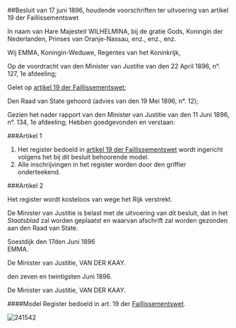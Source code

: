<meta http-equiv='Content-Type' content='text/html; charset=utf-8' />

##Besluit van 17 juni 1896, houdende voorschriften ter uitvoering van artikel 19 der Faillissementswet

In naam van Hare Majesteit WILHELMINA, bij de gratie Gods, Koningin der Nederlanden, Prinses van Oranje-Nassau, enz., enz., enz.

Wij EMMA, Koningin-Weduwe, Regentes van het Koninkrijk,

Op de voordracht van den Minister van Justitie van den 22 April 1896, n°. 127, 1e afdeeling;

Gelet op [artikel 19 der Faillissementswet](../../../../../../../wet/faillissementswet/BWBR0001860/README.md);

Den Raad van State gehoord (advies van den 19 Mei 1896, n°. 12);

Gezien het nader rapport van den Minister van Justitie van den 11 Juni 1896, n°. 134, 1e afdeeling;
Hebben goedgevonden en verstaan:    

###Artikel 1 

1. Het register bedoeld in [artikel 19 der Faillissementswet](../../../../../../../wet/faillissementswet/BWBR0001860/README.md) wordt ingericht volgens het bij dit besluit behoorende model.
2. Alle inschrijvingen in het register worden door den griffier onderteekend.

###Artikel 2 

Het register wordt kosteloos van wege het Rijk verstrekt.

De Minister van Justitie is belast met de uitvoering van dit besluit, dat in het *Staatsblad* zal worden geplaatst en waarvan afschrift zal worden gezonden aan den Raad van State.   

Soestdijk 
den 17den Juni 1896  
EMMA.  

De Minister van Justitie, 
VAN DER KAAY.   

den zeven en twintigsten Juni 1896. 

De Minister van Justitie, 
VAN DER KAAY.    

####Model Register bedoeld in art. 19 der [Faillissementswet](../../../../../../../wet/faillissementswet/BWBR0001860/README.md).

![241542](http://wetten.overheid.nl/Illustration/241542)

